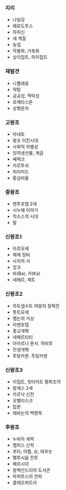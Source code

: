 ### 지리

- 나일강
- 헤로도투스
- 하피신
- 세 계절
- 농업
- 작물화, 가축화
- 상이집트, 하이집트

### 재발견

- 나폴레옹
- 약탈
- 공공성, 맥락성
- 로제타스톤
- 상형문자

### 고왕조

- 마네토
- 왕조 이전시대
- 사회적 차별성
- 잉여생산물, 계급
- 쎄렉크
- 카르투쉬
- 피라미드
- 황금비율

### 중왕조

- 멘투호텝 2세
- 시누헤 이야기
- 힉소스의 시대
- 말

### 신왕조1

- 아흐모세
- 체제 정비
- 사자의 서
- 앙크
- 바(Ba), 카(Ka)
- 네헤르, 제트

### 신왕조2

- 하트셉수트 여왕의 장제전
- 툿트모세
- 멤논의 거상
- 아멘호텝
- 종교개혁
- 네페르티티
- 아마르나 문서. 하비루
- 민생개혁
- 투탕카문. 투탕카멘

### 신왕조3

- 이집트, 힛타이트 평화조약
- 람세스 2세
- 카르낙 신전
- 오벨리스크
- 탑문
- 레바논의 백향목

### 후왕조

- 누비아 세력
- 멤피스 신학
- 프타, 아톰, 슈, 테프눗
- 펠루시움 전투
- 페르시아
- 알렉산드리아 도서관
- 파피루스의 전파
- 클레오파트라
